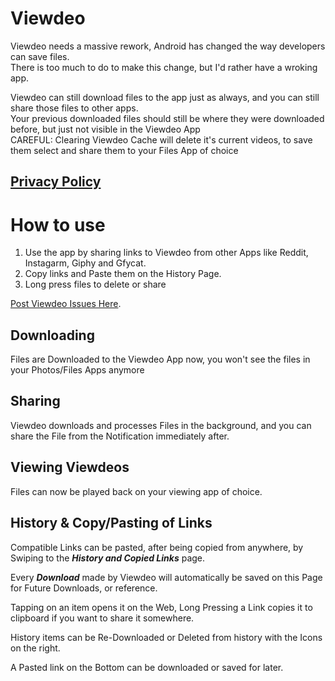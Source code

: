 # Viewdeo

Viewdeo needs a massive rework, Android has changed the way developers can save files.  
There is too much to do to make this change, but I'd rather have a wroking app.  
  
  
Viewdeo can still download files to the app just as always, and you can still share those files to other apps.  
Your previous downloaded files should still be where they were downloaded before, but just not visible in the Viewdeo App  
CAREFUL: Clearing Viewdeo Cache will delete it's current videos, to save them select and share them to your Files App of choice  

## [Privacy Policy](https://tegnatiek.github.io/viewdeo_help/Policy.html)
        
# How to use

1. Use the app by sharing links to Viewdeo from other Apps like Reddit, Instagarm, Giphy and Gfycat.
2. Copy links and Paste them on the History Page.
3. Long press files to delete or share

[Post Viewdeo Issues Here](https://www.reddit.com/r/ViewdeoApp/new/).

## Downloading

Files are Downloaded to the Viewdeo App now, you won't see the files in your Photos/Files Apps anymore

## Sharing

Viewdeo downloads and processes Files in the background, and you can share the File from the Notification immediately after.

## Viewing Viewdeos

Files can now be played back on your viewing app of choice.

## History & Copy/Pasting of Links

Compatible Links can be pasted, after being copied from anywhere, by Swiping to the ***History and Copied Links*** page.

Every ***Download*** made by Viewdeo will automatically be saved on this Page for Future Downloads, or reference.

Tapping on an item opens it on the Web, Long Pressing a Link copies it to clipboard if you want to share it somewhere.

History items can be Re-Downloaded or Deleted from history with the Icons on the right.

A Pasted link on the Bottom can be downloaded or saved for later.  


